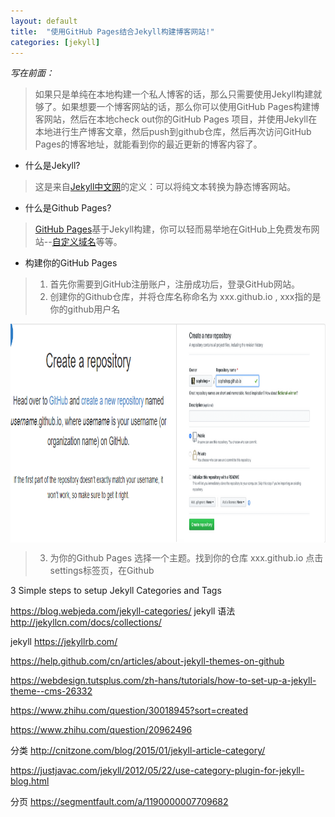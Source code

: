 ```yaml
---
layout: default
title:  "使用GitHub Pages结合Jekyll构建博客网站!"
categories: [jekyll]
---
```

*写在前面：*     
> 如果只是单纯在本地构建一个私人博客的话，那么只需要使用Jekyll构建就够了。如果想要一个博客网站的话，那么你可以使用GitHub Pages构建博客网站，然后在本地check out你的GitHub Pages
项目，并使用Jekyll在本地进行生产博客文章，然后push到github仓库，然后再次访问GitHub Pages的博客地址，就能看到你的最近更新的博客内容了。

* 什么是Jekyll?
> 这是来自[Jekyll中文网](http://jekyllcn.com)的定义：可以将纯文本转换为静态博客网站。

* 什么是Github Pages?
> [GitHub Pages](https://pages.github.com)基于Jekyll构建，你可以轻而易举地在GitHub上免费发布网站--[自定义域名](https://help.github.com/en/articles/about-supported-custom-domains)等等。

* 构建你的GitHub Pages
> 1. 首先你需要到GitHub注册账户，注册成功后，登录GitHub网站。
> 2. 创建你的Github仓库，并将仓库名称命名为 xxx.github.io , xxx指的是你的github用户名

<div style="display:flex;align-items:center;justify-content:center;">
    <img src="/img/2019-08-11-构建github jekyll博客/githubpages_001.png" width="900" height="350" />
</div>

> 3. 为你的Github Pages 选择一个主题。找到你的仓库 xxx.github.io 点击settings标签页，在Github


3 Simple steps to setup Jekyll Categories and Tags

https://blog.webjeda.com/jekyll-categories/
jekyll 语法
http://jekyllcn.com/docs/collections/

jekyll  https://jekyllrb.com/

https://help.github.com/cn/articles/about-jekyll-themes-on-github

https://webdesign.tutsplus.com/zh-hans/tutorials/how-to-set-up-a-jekyll-theme--cms-26332

https://www.zhihu.com/question/30018945?sort=created

https://www.zhihu.com/question/20962496

分类
http://cnitzone.com/blog/2015/01/jekyll-article-category/

https://justjavac.com/jekyll/2012/05/22/use-category-plugin-for-jekyll-blog.html

分页
https://segmentfault.com/a/1190000007709682